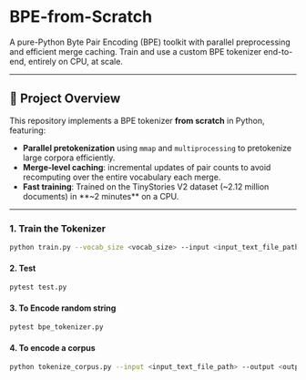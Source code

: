 # BPE-from-Scratch

A pure-Python Byte Pair Encoding (BPE) toolkit with parallel preprocessing and efficient merge caching. Train and use a custom BPE tokenizer end-to-end, entirely on CPU, at scale.

---

## 🚀 Project Overview

This repository implements a BPE tokenizer **from scratch** in Python, featuring:

- **Parallel pretokenization** using `mmap` and `multiprocessing` to pretokenize large corpora efficiently.  
- **Merge-level caching**: incremental updates of pair counts to avoid recomputing over the entire vocabulary each merge.  
- **Fast training**: Trained on the TinyStories V2 dataset (~2.12 million documents) in **~2 minutes** on a CPU.  
---

### 1. Train the Tokenizer

```bash
python train.py --vocab_size <vocab_size> --input <input_text_file_path> --output <output_tokenizer_file_in_pkl> 
```

#### 2. Test

```bash
pytest test.py
```

#### 3. To Encode random string

```bash
pytest bpe_tokenizer.py
```


#### 4. To encode a corpus

```bash
python tokenize_corpus.py --input <input_text_file_path> --output <output_memmmap_file> --tokenizer <trained_tokenizer_file_in_pkl>
```